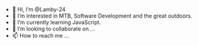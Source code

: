- 👋 Hi, I’m @Lamby-24
- 👀 I’m interested in MTB, Software Development and the great outdoors.
- 🌱 I’m currently learning JavaScript.
- 💞️ I’m looking to collaborate on ...
- 📫 How to reach me ...

<!---
Lamby-24/Lamby-24 is a ✨ special ✨ repository because its `README.md` (this file) appears on your GitHub profile.
You can click the Preview link to take a look at your changes.
--->
